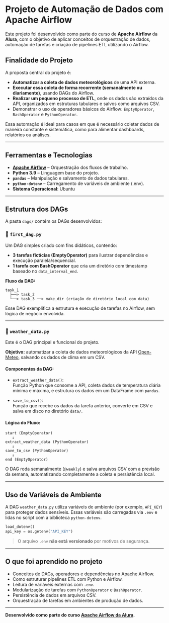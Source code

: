 # Projeto de Automação de Dados com Apache Airflow

Este projeto foi desenvolvido como parte do curso de **Apache Airflow** da **Alura**, com o objetivo de aplicar conceitos de orquestração de dados, automação de tarefas e criação de pipelines ETL utilizando o Airflow.

## Finalidade do Projeto

A proposta central do projeto é:

- **Automatizar a coleta de dados meteorológicos** de uma API externa.
- **Executar essa coleta de forma recorrente (semanalmente ou diariamente)**, usando DAGs do Airflow.
- **Realizar um pequeno processo de ETL**, onde os dados são extraídos da API, organizados em estruturas tabulares e salvos como arquivos CSV.
- Demonstrar o uso de operadores básicos do Airflow: `EmptyOperator`, `BashOperator` e `PythonOperator`.

Essa automação é ideal para casos em que é necessário coletar dados de maneira constante e sistemática, como para alimentar dashboards, relatórios ou análises.

---

## Ferramentas e Tecnologias

- **[Apache Airflow](https://airflow.apache.org/)** – Orquestração dos fluxos de trabalho.
- **Python 3.9** – Linguagem base do projeto.
- **`pandas`** – Manipulação e salvamento de dados tabulares.
- **`python-dotenv`** – Carregamento de variáveis de ambiente (.env).
- **Sistema Operacional**: Ubuntu

---

## Estrutura dos DAGs

A pasta `dags/` contém os DAGs desenvolvidos:

### 🔹 `first_dag.py`

Um DAG simples criado com fins didáticos, contendo:

- **3 tarefas fictícias (EmptyOperator)** para ilustrar dependências e execução paralela/sequencial.
- **1 tarefa com BashOperator** que cria um diretório com timestamp baseado no `data_interval_end`.

**Fluxo da DAG:**
```text
task_1
  ├──> task_2
  └──> task_3 ──> make_dir (criação de diretório local com data)
```

Esse DAG exemplifica a estrutura e execução de tarefas no Airflow, sem lógica de negócio envolvida.

---

### 🔹 `weather_data.py`

Este é o DAG principal e funcional do projeto.

**Objetivo:** automatizar a coleta de dados meteorológicos da API [Open-Meteo](https://open-meteo.com/), salvando os dados de clima em um CSV.

#### Componentes da DAG:

- `extract_weather_data()`:  
  Função Python que consome a API, coleta dados de temperatura diária mínima e máxima, e estrutura os dados em um DataFrame com `pandas`.

- `save_to_csv()`:  
  Função que recebe os dados da tarefa anterior, converte em CSV e salva em disco no diretório `data/`.

#### Lógica do Fluxo:

```text
start (EmptyOperator)
   ↓
extract_weather_data (PythonOperator)
   ↓
save_to_csv (PythonOperator)
   ↓
end (EmptyOperator)
```

O DAG roda semanalmente (`@weekly`) e salva arquivos CSV com a previsão da semana, automatizando completamente a coleta e persistência local.

---

## Uso de Variáveis de Ambiente

A DAG `weather_data.py` utiliza variáveis de ambiente (por exemplo, `API_KEY`) para proteger dados sensíveis. Essas variáveis são carregadas via `.env` e lidas no script com a biblioteca `python-dotenv`.

```python
load_dotenv()
api_key = os.getenv("API_KEY")
```

> O arquivo `.env` **não está versionado** por motivos de segurança.

---

## O que foi aprendido no projeto

- Conceitos de DAGs, operadores e dependências no Apache Airflow.
- Como estruturar pipelines ETL com Python e Airflow.
- Leitura de variáveis externas com `.env`.
- Modularização de tarefas com `PythonOperator` e `BashOperator`.
- Persistência de dados em arquivos CSV.
- Orquestração de tarefas em ambientes de produção de dados.

---

**Desenvolvido como parte do curso [Apache Airflow da Alura](https://cursos.alura.com.br/course/apache-airflow-primeiro-pipeline-dados).**
